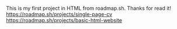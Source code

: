 This is my first project in HTML from roadmap.sh. Thanks for read it!
https://roadmap.sh/projects/single-page-cv
https://roadmap.sh/projects/basic-html-website
